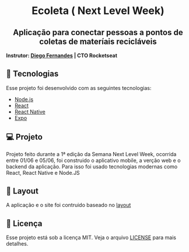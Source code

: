 <h1 align="center">Ecoleta ( Next Level Week) </h1>

<h2 align="center"> Aplicação para conectar pessoas a pontos de coletas de materíais recicláveis </h2>


**Instrutor: [Diego Fernandes](https://github.com/diego3g) | CTO Rocketseat**


## :rocket: Tecnologias

Esse projeto foi desenvolvido com as seguintes tecnologias:

- [Node.js](https://nodejs.org/en/)
- [React](https://reactjs.org)
- [React Native](https://facebook.github.io/react-native/)
- [Expo](https://expo.io/)

## 💻 Projeto

Projeto feito durante a 1ª edição da Semana Next Level Week, ocorrida entre 01/06 e 05/06, foi construido o aplicativo mobile, a verção web e o backend da aplicação. Para isso foi usado tecnologias modernas como React, React Native e Node.JS

## 🔖 Layout

A aplicação e o site foi contruido baseado no [layout](https://www.figma.com/file/9TlOcj6l7D05fZhU12xWT3/Ecoleta-(Booster)?node-id=0%3A1)

## :memo: Licença

Esse projeto está sob a licença MIT. Veja o arquivo [LICENSE](LICENSE.md) para mais detalhes.

